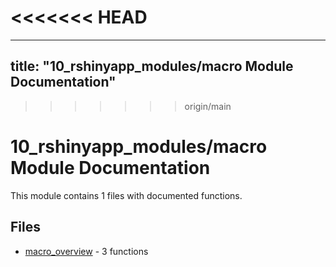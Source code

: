 <<<<<<< HEAD
=======
---
title: "10_rshinyapp_modules/macro Module Documentation"
---

>>>>>>> origin/main
# 10_rshinyapp_modules/macro Module Documentation

This module contains 1 files with documented functions.

## Files
- [macro_overview](macro_overview.md) - 3 functions
